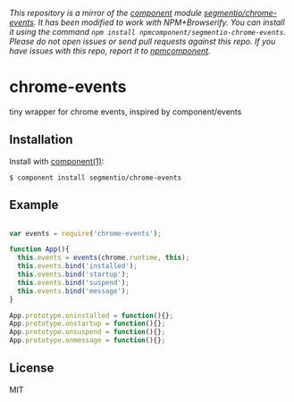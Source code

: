 *This repository is a mirror of the [component](http://component.io) module [segmentio/chrome-events](http://github.com/segmentio/chrome-events). It has been modified to work with NPM+Browserify. You can install it using the command `npm install npmcomponent/segmentio-chrome-events`. Please do not open issues or send pull requests against this repo. If you have issues with this repo, report it to [npmcomponent](https://github.com/airportyh/npmcomponent).*

# chrome-events

  tiny wrapper for chrome events, inspired by component/events

## Installation

  Install with [component(1)](http://component.io):

    $ component install segmentio/chrome-events

## Example

```js

var events = require('chrome-events');

function App(){
  this.events = events(chrome.runtime, this);
  this.events.bind('installed');
  this.events.bind('startup');
  this.events.bind('suspend');
  this.events.bind('message');
}

App.prototype.oninstalled = function(){};
App.prototype.onstartup = function(){};
App.prototype.onsuspend = function(){};
App.prototype.onmessage = function(){};

```

## License

  MIT
